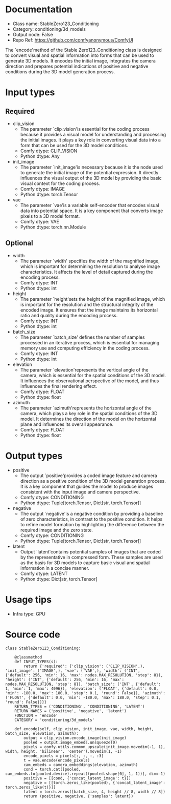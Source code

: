 # Documentation
- Class name: StableZero123_Conditioning
- Category: conditioning/3d_models
- Output node: False
- Repo Ref: https://github.com/comfyanonymous/ComfyUI

The `encode'method of the Stable Zero123_Conditioning class is designed to convert visual and spatial information into forms that can be used to generate 3D models. It encodes the initial image, integrates the camera direction and prepares potential indications of positive and negative conditions during the 3D model generation process.

# Input types
## Required
- clip_vision
    - The parameter `clip_vision'is essential for the coding process because it provides a visual model for understanding and processing the initial images. It plays a key role in converting visual data into a form that can be used for the 3D model conditions.
    - Comfy dtype: CLIP_VISION
    - Python dtype: Any
- init_image
    - The parameter `init_image'is necessary because it is the node used to generate the initial image of the potential expression. It directly influences the visual output of the 3D model by providing the basic visual context for the coding process.
    - Comfy dtype: IMAGE
    - Python dtype: torch.Tensor
- vae
    - The parameter `vae'is a variable self-encoder that encodes visual data into potential space. It is a key component that converts image pixels to a 3D model format.
    - Comfy dtype: VAE
    - Python dtype: torch.nn.Module
## Optional
- width
    - The parameter `width' specifies the width of the magnified image, which is important for determining the resolution to analyse image characteristics. It affects the level of detail captured during the encoding process.
    - Comfy dtype: INT
    - Python dtype: int
- height
    - The parameter `height'sets the height of the magnified image, which is important for the resolution and the structural integrity of the encoded image. It ensures that the image maintains its horizontal ratio and quality during the encoding process.
    - Comfy dtype: INT
    - Python dtype: int
- batch_size
    - The parameter `batch_size' defines the number of samples processed in an iterative process, which is essential for managing memory use and computing efficiency in the coding process.
    - Comfy dtype: INT
    - Python dtype: int
- elevation
    - The parameter `elevation'represents the vertical angle of the camera, which is essential for the spatial conditions of the 3D model. It influences the observational perspective of the model, and thus influences the final rendering effect.
    - Comfy dtype: FLOAT
    - Python dtype: float
- azimuth
    - The parameter `azimuth'represents the horizontal angle of the camera, which plays a key role in the spatial conditions of the 3D model. It determines the direction of the model on the horizontal plane and influences its overall appearance.
    - Comfy dtype: FLOAT
    - Python dtype: float

# Output types
- positive
    - The output `positive'provides a coded image feature and camera direction as a positive condition of the 3D model generation process. It is a key component that guides the model to produce images consistent with the input image and camera perspective.
    - Comfy dtype: CONDITIONING
    - Python dtype: Tuple[torch.Tensor, Dict[str, torch.Tensor]]
- negative
    - The output `negative'is a negative condition by providing a baseline of zero characteristics, in contrast to the positive condition. It helps to refine model formation by highlighting the difference between the required image and the zero state.
    - Comfy dtype: CONDITIONING
    - Python dtype: Tuple[torch.Tensor, Dict[str, torch.Tensor]]
- latent
    - Output `latent'contains potential samples of images that are coded by the representative in compressed form. These samples are used as the basis for 3D models to capture basic visual and spatial information in a concise manner.
    - Comfy dtype: LATENT
    - Python dtype: Dict[str, torch.Tensor]

# Usage tips
- Infra type: GPU

# Source code
```
class StableZero123_Conditioning:

    @classmethod
    def INPUT_TYPES(s):
        return {'required': {'clip_vision': ('CLIP_VISION',), 'init_image': ('IMAGE',), 'vae': ('VAE',), 'width': ('INT', {'default': 256, 'min': 16, 'max': nodes.MAX_RESOLUTION, 'step': 8}), 'height': ('INT', {'default': 256, 'min': 16, 'max': nodes.MAX_RESOLUTION, 'step': 8}), 'batch_size': ('INT', {'default': 1, 'min': 1, 'max': 4096}), 'elevation': ('FLOAT', {'default': 0.0, 'min': -180.0, 'max': 180.0, 'step': 0.1, 'round': False}), 'azimuth': ('FLOAT', {'default': 0.0, 'min': -180.0, 'max': 180.0, 'step': 0.1, 'round': False})}}
    RETURN_TYPES = ('CONDITIONING', 'CONDITIONING', 'LATENT')
    RETURN_NAMES = ('positive', 'negative', 'latent')
    FUNCTION = 'encode'
    CATEGORY = 'conditioning/3d_models'

    def encode(self, clip_vision, init_image, vae, width, height, batch_size, elevation, azimuth):
        output = clip_vision.encode_image(init_image)
        pooled = output.image_embeds.unsqueeze(0)
        pixels = comfy.utils.common_upscale(init_image.movedim(-1, 1), width, height, 'bilinear', 'center').movedim(1, -1)
        encode_pixels = pixels[:, :, :, :3]
        t = vae.encode(encode_pixels)
        cam_embeds = camera_embeddings(elevation, azimuth)
        cond = torch.cat([pooled, cam_embeds.to(pooled.device).repeat((pooled.shape[0], 1, 1))], dim=-1)
        positive = [[cond, {'concat_latent_image': t}]]
        negative = [[torch.zeros_like(pooled), {'concat_latent_image': torch.zeros_like(t)}]]
        latent = torch.zeros([batch_size, 4, height // 8, width // 8])
        return (positive, negative, {'samples': latent})
```